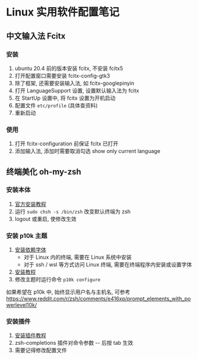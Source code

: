 # Linux 实用软件配置笔记

## 中文输入法 Fcitx
### 安装
1. ubuntu 20.4 前的版本安装 fcitx, 不安装 fcitx5
1. 打开配置窗口需要安装 fcitx-config-gtk3
1. 除了框架, 还需要安装输入法, 如 fcitx-googlepinyin
1. 打开 LanguageSupport 设置, 设置默认输入法为 fcitx
1. 在 StartUp 设置中, 将 fcitx 设置为开机启动
1. 配置文件 `etc/profile` (具体查资料)
1. 重新启动

### 使用
1. 打开 fcitx-configuration 前保证 fcitx 已打开
1. 添加输入法, 添加时需要取消勾选 show only current language 

## 终端美化 oh-my-zsh
### 安装本体
1. [官方安装教程](https://github.com/ohmyzsh/ohmyzsh/wiki)
1. 运行 `sudo chsh -s /bin/zsh` 改变默认终端为 zsh
1. logout 或重启, 使修改生效

### 安装 p10k 主题
1. [安装依赖字体](https://blog.csdn.net/qq_39785418/article/details/122796861)  
    * 对于 Linux 内的终端, 需要在 Linux 系统中安装
    * 对于 ssh / wsl 等方式访问 Linux 终端, 需要在终端程序内安装或设置字体
1. [安装教程](https://www.cnblogs.com/luoxian1011/p/15854153.html)
1. 修改主题时运行命令 `p10k configure`

如果希望在 p10k 中, 始终显示用户名与主机名, 可参考 <https://www.reddit.com/r/zsh/comments/e416xp/prompt_elements_with_powerlevel10k/>

### 安装插件
1. [安装插件教程](https://zhuanlan.zhihu.com/p/454191603)
1. zsh-completions 插件对命令参数 -- 后按 tab 生效
1. 需要记得修改配置文件
